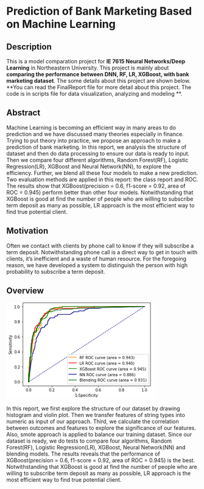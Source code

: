 # Prediction of Bank Marketing Based on Machine Learning

## Description

This is a model comparation project for **IE 7615 Neural Networks/Deep Learning** in Northeastern University. This project is mainly about **comparing  the performance between DNN, RF, LR, XGBoost,  with bank marketing dataset**. The some details about this project are shown below.  **You can read the FinalReport file for more detail about this project. The code is in scripts file for data visualization, analyzing and modeling **.

## Abstract

Machine Learning is becoming an efficient way in many areas to do prediction and we have discussed many theories especially in finance. Trying to put theory into practice, we propose an approach to make a prediction of bank marketing. In this report, we analysis the structure of dataset and then do data processing to ensure our data is ready to input. Then we compare four different algorithms, Random Forest(RF), Logistic Regression(LR), XGBoost and Neural Network(NN), to explore the efficiency. Further, we blend all these four models to make a new prediction. Two evaluation methods are applied in this report: the class report and ROC. The results show that XGBoost(precision = 0.6, f1-score = 0.92, area of ROC = 0.945) perform better than other four models. Notwithstanding that XGBoost is good at find the number of people who are willing to subscribe term deposit as many as possible, LR approach is the most efficient way to find true potential client.

## Motivation

Often we contact with clients by phone call to know if they will subscribe a term deposit. Notwithstanding phone call is a direct way to get in touch with clients, it’s inefficient and a waste of human resource. For the foregoing reason, we have developed a system to distinguish the person with high probability to subscribe a term deposit.

## Overview

![image-20220816024455487](pic/image-20220816024455487.png)

In this report, we first explore the structure of our dataset by drawing histogram and violin plot. Then we transfer features of string types into numeric as input of our approach. Third, we calculate the correlation between outcomes and features to explore the significance of our features. Also, smote approach is applied to balance our training dataset. Since our dataset is ready, we do tests to compare four algorithms, Random Forest(RF), Logistic Regression(LR), XGBoost, Neural Network(NN) and blending models. The results reveals that the performance of XGBoost(precision = 0.6, f1-score = 0.92, area of ROC = 0.945) is the best. Notwithstanding that XGBoost is good at find the number of people who are willing to subscribe term deposit as many as possible, LR approach is the most efficient way to find true potential client.

